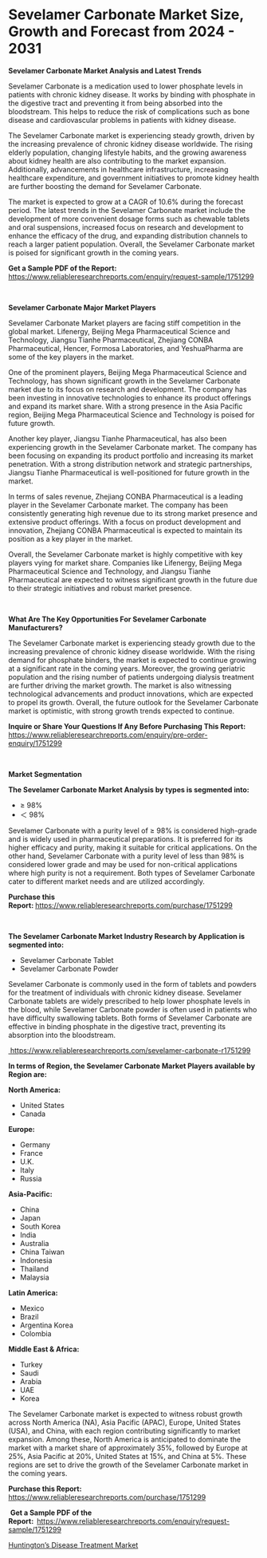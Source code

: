 <p><h1>Sevelamer Carbonate Market Size, Growth and Forecast from 2024 - 2031</h1></p><p><strong>Sevelamer Carbonate Market Analysis and Latest Trends</strong></p>
<p><p>Sevelamer Carbonate is a medication used to lower phosphate levels in patients with chronic kidney disease. It works by binding with phosphate in the digestive tract and preventing it from being absorbed into the bloodstream. This helps to reduce the risk of complications such as bone disease and cardiovascular problems in patients with kidney disease.</p><p>The Sevelamer Carbonate market is experiencing steady growth, driven by the increasing prevalence of chronic kidney disease worldwide. The rising elderly population, changing lifestyle habits, and the growing awareness about kidney health are also contributing to the market expansion. Additionally, advancements in healthcare infrastructure, increasing healthcare expenditure, and government initiatives to promote kidney health are further boosting the demand for Sevelamer Carbonate.</p><p>The market is expected to grow at a CAGR of 10.6% during the forecast period. The latest trends in the Sevelamer Carbonate market include the development of more convenient dosage forms such as chewable tablets and oral suspensions, increased focus on research and development to enhance the efficacy of the drug, and expanding distribution channels to reach a larger patient population. Overall, the Sevelamer Carbonate market is poised for significant growth in the coming years.</p></p>
<p><strong>Get a Sample PDF of the Report:&nbsp;</strong> <a href="https://www.reliableresearchreports.com/enquiry/request-sample/1751299">https://www.reliableresearchreports.com/enquiry/request-sample/1751299</a></p>
<p>&nbsp;</p>
<p><strong>Sevelamer Carbonate Major Market Players</strong></p>
<p><p>Sevelamer Carbonate Market players are facing stiff competition in the global market. Lifenergy, Beijing Mega Pharmaceutical Science and Technology, Jiangsu Tianhe Pharmaceutical, Zhejiang CONBA Pharmaceutical, Hencer, Formosa Laboratories, and YeshuaPharma are some of the key players in the market.</p><p>One of the prominent players, Beijing Mega Pharmaceutical Science and Technology, has shown significant growth in the Sevelamer Carbonate market due to its focus on research and development. The company has been investing in innovative technologies to enhance its product offerings and expand its market share. With a strong presence in the Asia Pacific region, Beijing Mega Pharmaceutical Science and Technology is poised for future growth.</p><p>Another key player, Jiangsu Tianhe Pharmaceutical, has also been experiencing growth in the Sevelamer Carbonate market. The company has been focusing on expanding its product portfolio and increasing its market penetration. With a strong distribution network and strategic partnerships, Jiangsu Tianhe Pharmaceutical is well-positioned for future growth in the market.</p><p>In terms of sales revenue, Zhejiang CONBA Pharmaceutical is a leading player in the Sevelamer Carbonate market. The company has been consistently generating high revenue due to its strong market presence and extensive product offerings. With a focus on product development and innovation, Zhejiang CONBA Pharmaceutical is expected to maintain its position as a key player in the market.</p><p>Overall, the Sevelamer Carbonate market is highly competitive with key players vying for market share. Companies like Lifenergy, Beijing Mega Pharmaceutical Science and Technology, and Jiangsu Tianhe Pharmaceutical are expected to witness significant growth in the future due to their strategic initiatives and robust market presence.</p></p>
<p>&nbsp;</p>
<p><strong>What Are The Key Opportunities For Sevelamer Carbonate Manufacturers?</strong></p>
<p><p>The Sevelamer Carbonate market is experiencing steady growth due to the increasing prevalence of chronic kidney disease worldwide. With the rising demand for phosphate binders, the market is expected to continue growing at a significant rate in the coming years. Moreover, the growing geriatric population and the rising number of patients undergoing dialysis treatment are further driving the market growth. The market is also witnessing technological advancements and product innovations, which are expected to propel its growth. Overall, the future outlook for the Sevelamer Carbonate market is optimistic, with strong growth trends expected to continue.</p></p>
<p><strong>Inquire or Share Your Questions If Any Before Purchasing This Report:</strong> <a href="https://www.reliableresearchreports.com/enquiry/pre-order-enquiry/1751299">https://www.reliableresearchreports.com/enquiry/pre-order-enquiry/1751299</a></p>
<p>&nbsp;</p>
<p><strong>Market Segmentation</strong></p>
<p><strong>The Sevelamer Carbonate Market Analysis by types is segmented into:</strong></p>
<p><ul><li>≥ 98%</li><li>＜ 98%</li></ul></p>
<p><p>Sevelamer Carbonate with a purity level of ≥ 98% is considered high-grade and is widely used in pharmaceutical preparations. It is preferred for its higher efficacy and purity, making it suitable for critical applications. On the other hand, Sevelamer Carbonate with a purity level of less than 98% is considered lower grade and may be used for non-critical applications where high purity is not a requirement. Both types of Sevelamer Carbonate cater to different market needs and are utilized accordingly.</p></p>
<p><strong>Purchase this Report:&nbsp;</strong><a href="https://www.reliableresearchreports.com/purchase/1751299">https://www.reliableresearchreports.com/purchase/1751299</a></p>
<p>&nbsp;</p>
<p><strong>The Sevelamer Carbonate Market Industry Research by Application is segmented into:</strong></p>
<p><ul><li>Sevelamer Carbonate Tablet</li><li>Sevelamer Carbonate Powder</li></ul></p>
<p><p>Sevelamer Carbonate is commonly used in the form of tablets and powders for the treatment of individuals with chronic kidney disease. Sevelamer Carbonate tablets are widely prescribed to help lower phosphate levels in the blood, while Sevelamer Carbonate powder is often used in patients who have difficulty swallowing tablets. Both forms of Sevelamer Carbonate are effective in binding phosphate in the digestive tract, preventing its absorption into the bloodstream.</p></p>
<p><a href="https://www.reliableresearchreports.com/sevelamer-carbonate-r1751299">&nbsp;https://www.reliableresearchreports.com/sevelamer-carbonate-r1751299</a></p>
<p><strong>In terms of Region, the Sevelamer Carbonate Market Players available by Region are:</strong></p>
<p>
    <p> <strong> North America: </strong>
        <ul>
            <li>United States</li>
            <li>Canada</li>
        </ul>
        </p> 
    <p> <strong> Europe: </strong>
        <ul>
            <li>Germany</li>
            <li>France</li>
            <li>U.K.</li>
            <li>Italy</li>
            <li>Russia</li>
        </ul>
        </p> 
    <p> <strong> Asia-Pacific: </strong>
        <ul>
            <li>China</li>
            <li>Japan</li>
            <li>South Korea</li>
            <li>India</li>
            <li>Australia</li>
            <li>China Taiwan</li>
            <li>Indonesia</li>
            <li>Thailand</li>
            <li>Malaysia</li>
        </ul>
        </p> 
    <p> <strong> Latin America: </strong>
        <ul>
            <li>Mexico</li>
            <li>Brazil</li>
            <li>Argentina Korea</li>
            <li>Colombia</li>
        </ul>
        </p> 
    <p> <strong> Middle East & Africa: </strong>
        <ul>
            <li>Turkey</li>
            <li>Saudi</li>
            <li>Arabia</li>
            <li>UAE</li>
            <li>Korea</li>
        </ul>
    </p>
    </p>
<p><p>The Sevelamer Carbonate market is expected to witness robust growth across North America (NA), Asia Pacific (APAC), Europe, United States (USA), and China, with each region contributing significantly to market expansion. Among these, North America is anticipated to dominate the market with a market share of approximately 35%, followed by Europe at 25%, Asia Pacific at 20%, United States at 15%, and China at 5%. These regions are set to drive the growth of the Sevelamer Carbonate market in the coming years.</p></p>
<p><strong>Purchase this Report: </strong><a href="https://www.reliableresearchreports.com/purchase/1751299">https://www.reliableresearchreports.com/purchase/1751299</a></p>
<p>&nbsp;<strong>Get a Sample PDF of the Report:&nbsp;&nbsp;</strong><a href="https://www.reliableresearchreports.com/enquiry/request-sample/1751299">https://www.reliableresearchreports.com/enquiry/request-sample/1751299</a></p>
<p><strong></strong></p>
<p><p><a href="https://github.com/angelajermaine/Market-Research-Report-List-4/blob/main/huntingtons-disease-treatment-market.md">Huntington’s Disease Treatment Market</a></p></p>